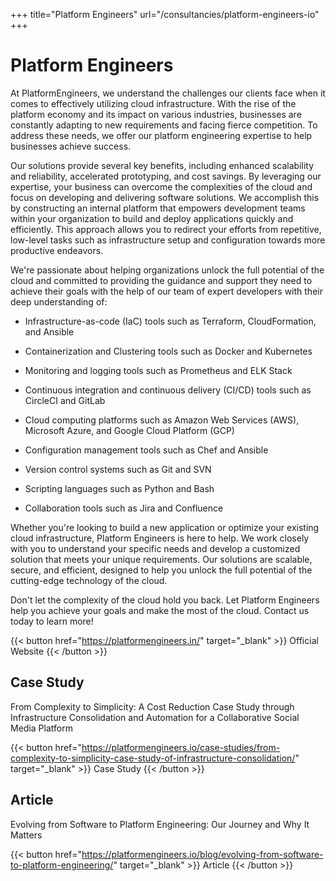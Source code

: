 
+++
title="Platform Engineers"
url="/consultancies/platform-engineers-io"
+++

# Platform Engineers


At PlatformEngineers, we understand the challenges our clients face when it comes to effectively utilizing cloud infrastructure. With the rise of the platform economy and its impact on various industries, businesses are constantly adapting to new requirements and facing fierce competition. To address these needs, we offer our platform engineering expertise to help businesses achieve success.

Our solutions provide several key benefits, including enhanced scalability and reliability, accelerated prototyping, and cost savings. By leveraging our expertise, your business can overcome the complexities of the cloud and focus on developing and delivering software solutions. We accomplish this by constructing an internal platform that empowers development teams within your organization to build and deploy applications quickly and efficiently. This approach allows you to redirect your efforts from repetitive, low-level tasks such as infrastructure setup and configuration towards more productive endeavors.

We're passionate about helping organizations unlock the full potential of the cloud and committed to providing the guidance and support they need to achieve their goals with the help of our team of expert developers with their deep understanding of:

   * Infrastructure-as-code (IaC) tools such as Terraform, CloudFormation, and   Ansible

   * Containerization and Clustering tools such as Docker and Kubernetes

   * Monitoring and logging tools such as Prometheus and ELK Stack

   * Continuous integration and continuous delivery (CI/CD) tools such as CircleCI and GitLab

   * Cloud computing platforms such as Amazon Web Services (AWS), Microsoft Azure, and Google Cloud Platform (GCP)

   * Configuration management tools such as Chef and Ansible

   * Version control systems such as Git and SVN

   * Scripting languages such as Python and Bash

   * Collaboration tools such as Jira and Confluence

Whether you're looking to build a new application or optimize your existing cloud infrastructure, Platform Engineers is here to help. We work closely with you to understand your specific needs and develop a customized solution that meets your unique requirements. Our solutions are scalable, secure, and efficient, designed to help you unlock the full potential of the cutting-edge technology of the cloud.

Don't let the complexity of the cloud hold you back. Let Platform Engineers help you achieve your goals and make the most of the cloud. Contact us today to learn more!

{{< button href="https://platformengineers.in/" target="_blank" >}}
Official Website
{{< /button >}}  



## Case Study 
From Complexity to Simplicity: A Cost Reduction Case Study through Infrastructure Consolidation and Automation for a Collaborative Social Media Platform  

{{< button href="https://platformengineers.io/case-studies/from-complexity-to-simplicity-case-study-of-infrastructure-consolidation/" target="_blank" >}}
Case Study
{{< /button >}}  

## Article
Evolving from Software to Platform Engineering: Our Journey and Why It Matters 

{{< button href="https://platformengineers.io/blog/evolving-from-software-to-platform-engineering/" target="_blank" >}}
Article
{{< /button >}} 